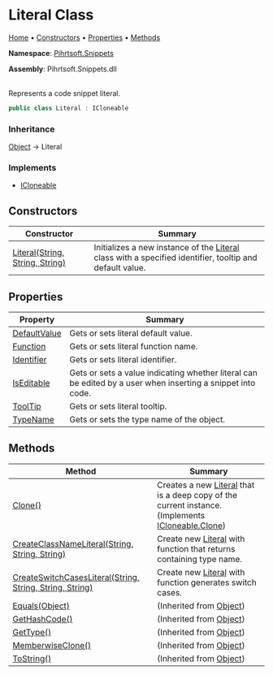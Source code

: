 # Literal Class

[Home](../../../README.md) &#x2022; [Constructors](#constructors) &#x2022; [Properties](#properties) &#x2022; [Methods](#methods)

**Namespace**: [Pihrtsoft.Snippets](../README.md)

**Assembly**: Pihrtsoft\.Snippets\.dll

\
Represents a code snippet literal\.

```csharp
public class Literal : ICloneable
```

### Inheritance

[Object](https://docs.microsoft.com/en-us/dotnet/api/system.object) &#x2192; Literal

### Implements

* [ICloneable](https://docs.microsoft.com/en-us/dotnet/api/system.icloneable)

## Constructors

| Constructor | Summary |
| ----------- | ------- |
| [Literal(String, String, String)](-ctor/README.md) | Initializes a new instance of the [Literal](./README.md) class with a specified identifier, tooltip and default value\. |

## Properties

| Property | Summary |
| -------- | ------- |
| [DefaultValue](DefaultValue/README.md) | Gets or sets literal default value\. |
| [Function](Function/README.md) | Gets or sets literal function name\. |
| [Identifier](Identifier/README.md) | Gets or sets literal identifier\. |
| [IsEditable](IsEditable/README.md) | Gets or sets a value indicating whether literal can be edited by a user when inserting a snippet into code\. |
| [ToolTip](ToolTip/README.md) | Gets or sets literal tooltip\. |
| [TypeName](TypeName/README.md) | Gets or sets the type name of the object\. |

## Methods

| Method | Summary |
| ------ | ------- |
| [Clone()](Clone/README.md) | Creates a new [Literal](./README.md) that is a deep copy of the current instance\. \(Implements [ICloneable.Clone](https://docs.microsoft.com/en-us/dotnet/api/system.icloneable.clone)\) |
| [CreateClassNameLiteral(String, String, String)](CreateClassNameLiteral/README.md) | Create new [Literal](./README.md) with function that returns containing type name\. |
| [CreateSwitchCasesLiteral(String, String, String, String)](CreateSwitchCasesLiteral/README.md) | Create new [Literal](./README.md) with function generates switch cases\. |
| [Equals(Object)](https://docs.microsoft.com/en-us/dotnet/api/system.object.equals) |  \(Inherited from [Object](https://docs.microsoft.com/en-us/dotnet/api/system.object)\) |
| [GetHashCode()](https://docs.microsoft.com/en-us/dotnet/api/system.object.gethashcode) |  \(Inherited from [Object](https://docs.microsoft.com/en-us/dotnet/api/system.object)\) |
| [GetType()](https://docs.microsoft.com/en-us/dotnet/api/system.object.gettype) |  \(Inherited from [Object](https://docs.microsoft.com/en-us/dotnet/api/system.object)\) |
| [MemberwiseClone()](https://docs.microsoft.com/en-us/dotnet/api/system.object.memberwiseclone) |  \(Inherited from [Object](https://docs.microsoft.com/en-us/dotnet/api/system.object)\) |
| [ToString()](https://docs.microsoft.com/en-us/dotnet/api/system.object.tostring) |  \(Inherited from [Object](https://docs.microsoft.com/en-us/dotnet/api/system.object)\) |

